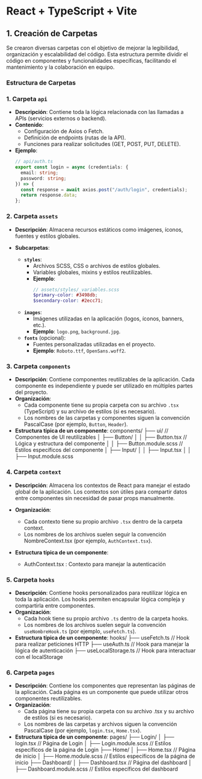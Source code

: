 # React + TypeScript + Vite

## 1. Creación de Carpetas

Se crearon diversas carpetas con el objetivo de mejorar la legibilidad, organización y escalabilidad del código. Esta estructura permite dividir el código en componentes y funcionalidades específicas, facilitando el mantenimiento y la colaboración en equipo.

### Estructura de Carpetas

### 1. Carpeta `api`

- **Descripción**: Contiene toda la lógica relacionada con las llamadas a APIs (servicios externos o backend).
- **Contenido**:
  - Configuración de Axios o Fetch.
  - Definición de endpoints (rutas de la API).
  - Funciones para realizar solicitudes (GET, POST, PUT, DELETE).
- **Ejemplo**:
  ```typescript
  // api/auth.ts
  export const login = async (credentials: {
    email: string;
    password: string;
  }) => {
    const response = await axios.post("/auth/login", credentials);
    return response.data;
  };
  ```

### 2. Carpeta `assets`

- **Descripción**: Almacena recursos estáticos como imágenes, íconos, fuentes y estilos globales.

- **Subcarpetas**:

  - **`styles`**:
    - Archivos SCSS, CSS o archivos de estilos globales.
    - Variables globales, mixins y estilos reutilizables.
    - **Ejemplo**:
      ```scss
      // assets/styles/_variables.scss
      $primary-color: #3498db;
      $secondary-color: #2ecc71;
      ```
  - **`images`**:
    - Imágenes utilizadas en la aplicación (logos, íconos, banners, etc.).
    - **Ejemplo**: `logo.png`, `background.jpg`.
  - **`fonts`** (opcional):
    - Fuentes personalizadas utilizadas en el proyecto.
    - **Ejemplo**: `Roboto.ttf`, `OpenSans.woff2`.

### 3. Carpeta `components`

- **Descripción**: Contiene componentes reutilizables de la aplicación. Cada componente es independiente y puede ser utilizado en múltiples partes del proyecto.
- **Organización**:
  - Cada componente tiene su propia carpeta con su archivo `.tsx` (TypeScript) y su archivo de estilos (si es necesario).
  - Los nombres de las carpetas y componentes siguen la convención PascalCase (por ejemplo, `Button`, `Header`).
- **Estructura típica de un componente**:
  components/
  ├── ui/ // Componentes de UI reutilizables
  │ ├── Button/
  │ │ ├── Button.tsx // Lógica y estructura del componente
  │ │ ├── Button.module.scss // Estilos específicos del componente
  │ ├── Input/
  │ │ ├── Input.tsx
  │ │ ├── Input.module.scss

### 4. Carpeta `context`

- **Descripción**: Almacena los contextos de React para manejar el estado global de la aplicación. Los contextos son útiles para compartir datos entre componentes sin necesidad de pasar props manualmente.
- **Organización**:
  - Cada contexto tiene su propio archivo `.tsx` dentro de la carpeta context.
  - Los nombres de los archivos suelen seguir la convención NombreContext.tsx (por ejemplo, `AuthContext.tsx`).
- **Estructura típica de un componente**:

  - AuthContext.tsx : Contexto para manejar la autenticación

### 5. Carpeta `hooks`

- **Descripción**: Contiene hooks personalizados para reutilizar lógica en toda la aplicación. Los hooks permiten encapsular lógica compleja y compartirla entre componentes.
- **Organización**:
  - Cada hook tiene su propio archivo `.ts` dentro de la carpeta hooks.
  - Los nombres de los archivos suelen seguir la convención `useNombreHook.ts` (por ejemplo, `useFetch.ts`).
- **Estructura típica de un componente**:
  hooks/
  ├── useFetch.ts // Hook para realizar peticiones HTTP
  ├── useAuth.ts // Hook para manejar la lógica de autenticación
  ├── useLocalStorage.ts // Hook para interactuar con el localStorage

### 6. Carpeta `pages`

- **Descripción**: Contiene los componentes que representan las páginas de la aplicación. Cada página es un componente que puede utilizar otros componentes reutilizables.
- **Organización**:
  - Cada página tiene su propia carpeta con su archivo .tsx y su archivo de estilos (si es necesario).
  - Los nombres de las carpetas y archivos siguen la convención PascalCase (por ejemplo, `login.tsx`, `Home.tsx`).
- **Estructura típica de un componente**:
  pages/
  ├── Login/
  │ ├── login.tsx // Página de Login
  │ ├── Login.module.scss // Estilos específicos de la página de Login
  ├── Home/
  │ ├── Home.tsx // Página de inicio
  │ ├── Home.module.scss // Estilos específicos de la página de inicio
  ├── Dashboard/
  │ ├── Dashboard.tsx // Página del dashboard
  │ ├── Dashboard.module.scss // Estilos específicos del dashboard
